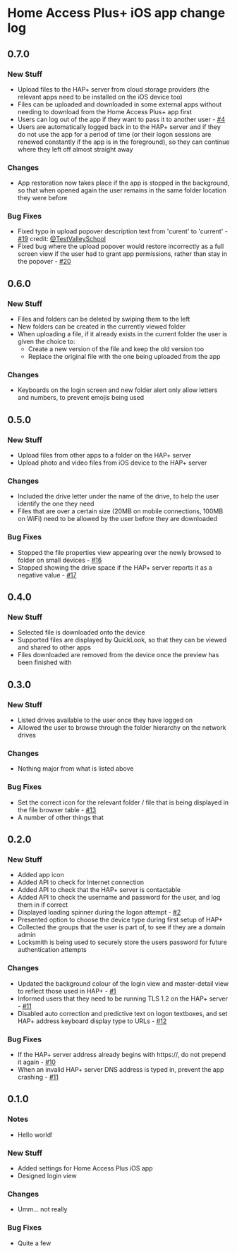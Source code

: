 # Home Access Plus+ iOS app change log

## 0.7.0

### New Stuff
* Upload files to the HAP+ server from cloud storage providers (the relevant apps need to be installed on the iOS device too)
* Files can be uploaded and downloaded in some external apps without needing to download from the Home Access Plus+ app first
* Users can log out of the app if they want to pass it to another user - [#4](https://github.com/stuajnht/HAP-for-iOS/issues/4)
* Users are automatically logged back in to the HAP+ server and if they do not use the app for a period of time (or their logon sessions are renewed constantly if the app is in the foreground), so they can continue where they left off almost straight away

### Changes
* App restoration now takes place if the app is stopped in the background, so that when opened again the user remains in the same folder location they were before

### Bug Fixes
* Fixed typo in upload popover description text from 'curent' to 'current' - [#19](https://github.com/stuajnht/HAP-for-iOS/pull/19) credit: [@TestValleySchool](https://github.com/TestValleySchool)
* Fixed bug where the upload popover would restore incorrectly as a full screen view if the user had to grant app permissions, rather than stay in the popover - [#20](https://github.com/stuajnht/HAP-for-iOS/issues/20)

## 0.6.0

### New Stuff
* Files and folders can be deleted by swiping them to the left
* New folders can be created in the currently viewed folder
* When uploading a file, if it already exists in the current folder the user is given the choice to:
  * Create a new version of the file and keep the old version too
  * Replace the original file with the one being uploaded from the app

### Changes
* Keyboards on the login screen and new folder alert only allow letters and numbers, to prevent emojis being used

## 0.5.0

### New Stuff
* Upload files from other apps to a folder on the HAP+ server
* Upload photo and video files from iOS device to the HAP+ server

### Changes
* Included the drive letter under the name of the drive, to help the user identify the one they need
* Files that are over a certain size (20MB on mobile connections, 100MB on WiFi) need to be allowed by the user before they are downloaded

### Bug Fixes
* Stopped the file properties view appearing over the newly browsed to folder on small devices - [#16](https://github.com/stuajnht/HAP-for-iOS/issues/16)
* Stopped showing the drive space if the HAP+ server reports it as a negative value - [#17](https://github.com/stuajnht/HAP-for-iOS/issues/17)

## 0.4.0

### New Stuff
* Selected file is downloaded onto the device
* Supported files are displayed by QuickLook, so that they can be viewed and shared to other apps
* Files downloaded are removed from the device once the preview has been finished with

## 0.3.0

### New Stuff
* Listed drives available to the user once they have logged on
* Allowed the user to browse through the folder hierarchy on the network drives

### Changes
* Nothing major from what is listed above

### Bug Fixes
* Set the correct icon for the relevant folder / file that is being displayed in the file browser table - [#13](https://github.com/stuajnht/HAP-for-iOS/issues/13)
* A number of other things that 

## 0.2.0

### New Stuff
* Added app icon
* Added API to check for Internet connection
* Added API to check that the HAP+ server is contactable
* Added API to check the username and password for the user, and log them in if correct
* Displayed loading spinner during the logon attempt - [#2](https://github.com/stuajnht/HAP-for-iOS/issues/2)
* Presented option to choose the device type during first setup of HAP+
* Collected the groups that the user is part of, to see if they are a domain admin
* Locksmith is being used to securely store the users password for future authentication attempts

### Changes
* Updated the background colour of the login view and master-detail view to reflect those used in HAP+ - [#1](https://github.com/stuajnht/HAP-for-iOS/issues/1)
* Informed users that they need to be running TLS 1.2 on the HAP+ server - [#11](https://github.com/stuajnht/HAP-for-iOS/issues/11)
* Disabled auto correction and predictive text on logon textboxes, and set HAP+ address keyboard display type to URLs - [#12](https://github.com/stuajnht/HAP-for-iOS/issues/17)

### Bug Fixes
* If the HAP+ server address already begins with https://, do not prepend it again - [#10](https://github.com/stuajnht/HAP-for-iOS/issues/10)
* When an invalid HAP+ server DNS address is typed in, prevent the app crashing - [#11](https://github.com/stuajnht/HAP-for-iOS/issues/11)

## 0.1.0

### Notes
* Hello world!

### New Stuff
* Added settings for Home Access Plus iOS app
* Designed login view

### Changes
* Umm... not really

### Bug Fixes
* Quite a few